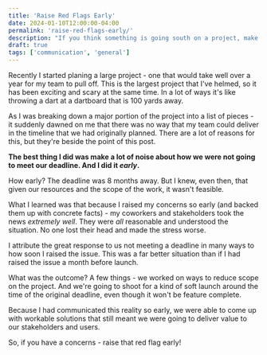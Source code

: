 ```yaml
---
title: 'Raise Red Flags Early'
date: 2024-01-10T12:00:00-04:00
permalink: 'raise-red-flags-early/'
description: "If you think something is going south on a project, make noise about it early. You'll be glad you did."
draft: true
tags: ['communication', 'general']
---
```


Recently I started planing a large project - one that would take well over a year for my team to pull off. This is the largest project that I've helmed, so it has been exciting and scary at the same time. In a lot of ways it's like throwing a dart at a dartboard that is 100 yards away.

As I was breaking down a major portion of the project into a list of pieces - it suddenly dawned on me that there was no way that my team could deliver in the timeline that we had originally planned. There are a lot of reasons for this, but they're beside the point of this post.

**The best thing I did was make a lot of noise about how we were not going to meet our deadline. And I did it _early_.**

How early? The deadline was 8 months away. But I knew, even then, that given our resources and the scope of the work, it wasn't feasible.

What I learned was that because I raised my concerns so early (and backed them up with concrete facts) - my coworkers and stakeholders took the news _extremely well_. They were _all_ reasonable and understood the situation. No one lost their head and made the stress worse.

I attribute the great response to us not meeting a deadline in many ways to how soon I raised the issue. This was a far better situation than if I had raised the issue a month before launch.

What was the outcome? A few things - we worked on ways to reduce scope on the project. And we're going to shoot for a kind of soft launch around the time of the original deadline, even though it won't be feature complete.

Because I had communicated this reality so early, we were able to come up with workable solutions that still meant we were going to deliver value to our stakeholders and users.

So, if you have a concerns - raise that red flag early!
